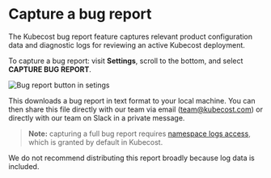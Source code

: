 Capture a bug report
====================

The Kubecost bug report feature captures relevant product configuration data and diagnostic logs for reviewing an active Kubecost deployment.

To capture a bug report: visit __Settings__, scroll to the bottom, and select __CAPTURE BUG REPORT__.

![Bug report button in setings](images/bug-report.png)

This downloads a bug report in text format to your local machine. You can then share this file directly with our team via email (team@kubecost.com) or directly with our team on Slack in a private message.

> __Note:__ capturing a full bug report requires [namespace logs access](https://github.com/kubecost/cost-analyzer-helm-chart/blob/df5e4ab053e3a8bd22534bceff9a468b82d33f0f/cost-analyzer/values.yaml#L367), which is granted by default in Kubecost.

We do not recommend distributing this report broadly because log data is included.
